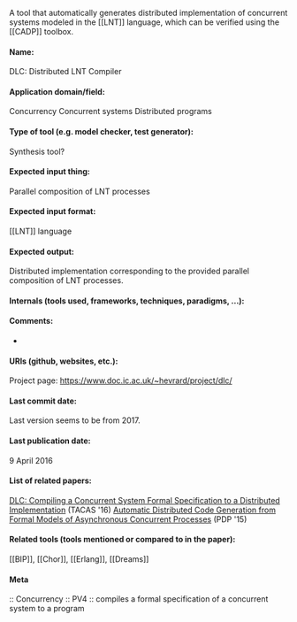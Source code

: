 A tool that automatically generates distributed implementation of concurrent systems modeled in the [[LNT]] language, which can be verified using the [[CADP]] toolbox.

#### Name:
DLC: Distributed LNT Compiler

#### Application domain/field:
Concurrency
Concurrent systems
Distributed programs

#### Type of tool (e.g. model checker, test generator):
Synthesis tool?

#### Expected input thing:
Parallel composition of LNT processes

#### Expected input format:
[[LNT]] language

#### Expected output:
Distributed implementation corresponding to the provided parallel composition of LNT processes.

#### Internals (tools used, frameworks, techniques, paradigms, ...):

#### Comments:
-

#### URIs (github, websites, etc.):
Project page: https://www.doc.ic.ac.uk/~hevrard/project/dlc/

#### Last commit date:
Last version seems to be from 2017.

#### Last publication date:
9 April 2016

#### List of related papers:
[DLC: Compiling a Concurrent System Formal Specification to a Distributed Implementation](https://doi.org/10.1007/978-3-662-49674-9_34) (TACAS '16)
[Automatic Distributed Code Generation from Formal Models of Asynchronous Concurrent Processes](https://doi.org/10.1109/PDP.2015.96) (PDP '15)

#### Related tools (tools mentioned or compared to in the paper):
[[BIP]], [[Chor]], [[Erlang]], [[Dreams]]

#### Meta
:: Concurrency
:: PV4           :: compiles a formal specification of a concurrent system to a program